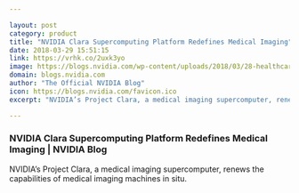 ```yaml
---

layout: post
category: product
title: "NVIDIA Clara Supercomputing Platform Redefines Medical Imaging"
date: 2018-03-29 15:51:15
link: https://vrhk.co/2uxk3yo
image: https://blogs.nvidia.com/wp-content/uploads/2018/03/28-healthcare-gtc-blog.gif
domain: blogs.nvidia.com
author: "The Official NVIDIA Blog"
icon: https://blogs.nvidia.com/favicon.ico
excerpt: "NVIDIA’s Project Clara, a medical imaging supercomputer, renews the capabilities of medical imaging machines in situ. "

---
```


### NVIDIA Clara Supercomputing Platform Redefines Medical Imaging | NVIDIA Blog

NVIDIA’s Project Clara, a medical imaging supercomputer, renews the capabilities of medical imaging machines in situ. 